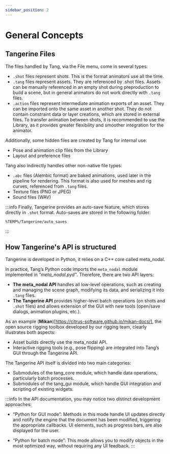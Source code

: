```yaml
---
sidebar_position: 2
---
```

# General Concepts

## Tangerine Files

The files handled by Tang, via the File menu, come in several types:

  - `.shot` files represent shots. This is the format animators use all the time.
  - `.tang` files represent assets. They are referenced by .shot files. Assets can be manually referenced in an empty shot during preproduction to build a scene, but in general animators do not work directly with `.tang` files.
  - `.action` files represent intermediate animation exports of an asset. They can be imported onto the same asset in another shot. They do not contain constraint data or layer creations, which are stored in external files.
  To transfer animation between shots, it is recommended to use the Library, as it provides greater flexibility and smoother integration for the animator.

Additionally, some hidden files are created by Tang for internal use:

  - Pose and animation clip files from the Library
  - Layout and preference files

Tang also indirectly handles other non-native file types:

  - `.abc` files (Alembic format) are baked animations, used later in the pipeline for rendering. This format is also used for meshes and rig curves, referenced from `.tang` files.
  - Texture files (PNG or JPEG)
  - Sound files (WAV)

:::info
Finally, Tangerine provides an auto-save feature, which stores directly in `.shot` format. Auto-saves are stored in the following folder:
```
%TEMP%/Tangerine/auto_saves
```
:::

## How Tangerine's API is structured

Tangerine is developed in Python, it relies on a C++ core called meta_nodal.

In practice, Tang’s Python code imports the `meta_nodal` module implemented in *"meta_nodal.pyd"*.
Therefore, there are two API layers:

- **The meta_nodal API** handles all low-level operations, such as creating and managing the scene graph, modifying its data, and serializing it into `.tang` files.
- **The Tangerine API** provides higher-level batch operations (on shots and `.shot` files) and allows extension of the GUI with new tools (open/save dialogs, animation plugins, etc.).

As an example (**Mikan**)[https://citrus-software.github.io/mikan-docs/], the open source rigging toolbox developed by our rigging team, clearly illustrates both aspects:
- Asset builds directly use the meta_nodal API.
- Interactive rigging tools (e.g., pose flipping) are integrated into Tang’s GUI through the Tangerine API.

The Tangerine API itself is divided into two main categories:
- Submodules of the tang_core module, which handle data operations, particularly batch processes.
- Submodules of the tang_gui module, which handle GUI integration and scripting of existing widgets.

:::info
In the API documentation, you may notice two distinct development approaches:

- “Python for GUI mode”: Methods in this mode handle UI updates directly and notify the engine that the document has been modified, triggering the appropriate callbacks. UI elements, such as progress bars, are also displayed for the user.

- “Python for batch mode”: This mode allows you to modify objects in the most optimized way, without requiring any UI feedback.
:::

